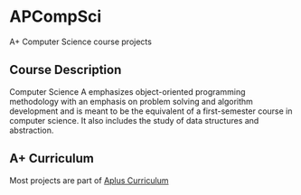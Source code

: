 # APCompSci
A+ Computer Science course projects

## Course Description
Computer Science A emphasizes object-oriented programming methodology with an emphasis on problem solving and algorithm development and is meant to be the equivalent of a first-semester course in computer science. It also includes the study of data structures and abstraction.
## A+ Curriculum
Most projects are part of [Aplus Curriculum](https://www.apluscompsci.com/material.htm)
